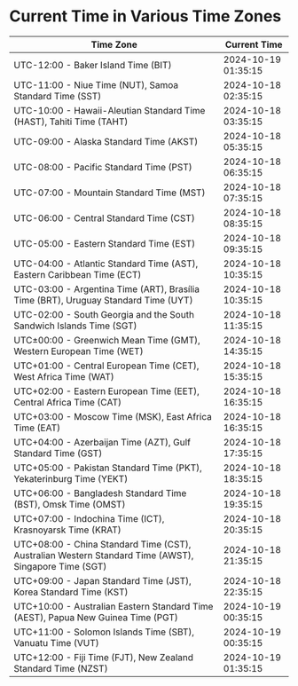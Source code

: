 # Current Time in Various Time Zones

| Time Zone | Current Time |
|-----------|--------------|
| UTC-12:00 - Baker Island Time (BIT) | 2024-10-19 01:35:15 |
| UTC-11:00 - Niue Time (NUT), Samoa Standard Time (SST) | 2024-10-18 02:35:15 |
| UTC-10:00 - Hawaii-Aleutian Standard Time (HAST), Tahiti Time (TAHT) | 2024-10-18 03:35:15 |
| UTC-09:00 - Alaska Standard Time (AKST) | 2024-10-18 05:35:15 |
| UTC-08:00 - Pacific Standard Time (PST) | 2024-10-18 06:35:15 |
| UTC-07:00 - Mountain Standard Time (MST) | 2024-10-18 07:35:15 |
| UTC-06:00 - Central Standard Time (CST) | 2024-10-18 08:35:15 |
| UTC-05:00 - Eastern Standard Time (EST) | 2024-10-18 09:35:15 |
| UTC-04:00 - Atlantic Standard Time (AST), Eastern Caribbean Time (ECT) | 2024-10-18 10:35:15 |
| UTC-03:00 - Argentina Time (ART), Brasília Time (BRT), Uruguay Standard Time (UYT) | 2024-10-18 10:35:15 |
| UTC-02:00 - South Georgia and the South Sandwich Islands Time (SGT) | 2024-10-18 11:35:15 |
| UTC±00:00 - Greenwich Mean Time (GMT), Western European Time (WET) | 2024-10-18 14:35:15 |
| UTC+01:00 - Central European Time (CET), West Africa Time (WAT) | 2024-10-18 15:35:15 |
| UTC+02:00 - Eastern European Time (EET), Central Africa Time (CAT) | 2024-10-18 16:35:15 |
| UTC+03:00 - Moscow Time (MSK), East Africa Time (EAT) | 2024-10-18 16:35:15 |
| UTC+04:00 - Azerbaijan Time (AZT), Gulf Standard Time (GST) | 2024-10-18 17:35:15 |
| UTC+05:00 - Pakistan Standard Time (PKT), Yekaterinburg Time (YEKT) | 2024-10-18 18:35:15 |
| UTC+06:00 - Bangladesh Standard Time (BST), Omsk Time (OMST) | 2024-10-18 19:35:15 |
| UTC+07:00 - Indochina Time (ICT), Krasnoyarsk Time (KRAT) | 2024-10-18 20:35:15 |
| UTC+08:00 - China Standard Time (CST), Australian Western Standard Time (AWST), Singapore Time (SGT) | 2024-10-18 21:35:15 |
| UTC+09:00 - Japan Standard Time (JST), Korea Standard Time (KST) | 2024-10-18 22:35:15 |
| UTC+10:00 - Australian Eastern Standard Time (AEST), Papua New Guinea Time (PGT) | 2024-10-19 00:35:15 |
| UTC+11:00 - Solomon Islands Time (SBT), Vanuatu Time (VUT) | 2024-10-19 00:35:15 |
| UTC+12:00 - Fiji Time (FJT), New Zealand Standard Time (NZST) | 2024-10-19 01:35:15 |
